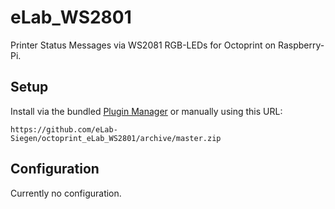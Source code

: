 # eLab_WS2801

Printer Status Messages via WS2081 RGB-LEDs for Octoprint on Raspberry-Pi.

## Setup

Install via the bundled [Plugin Manager](https://github.com/foosel/OctoPrint/wiki/Plugin:-Plugin-Manager)
or manually using this URL:

    https://github.com/eLab-Siegen/octoprint_eLab_WS2801/archive/master.zip


## Configuration

Currently no configuration.
